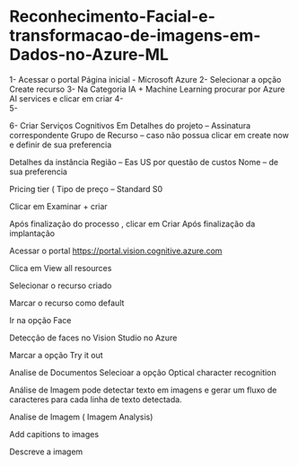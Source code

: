 # Reconhecimento-Facial-e-transformacao-de-imagens-em-Dados-no-Azure-ML
1-	Acessar o portal Página inicial - Microsoft Azure
2-	Selecionar a opção Create recurso 
3-	Na Categoria IA + Machine Learning procurar por Azure AI services e clicar em criar 
4-	 
5-	

6-	Criar Serviços Cognitivos
Em Detalhes do projeto – Assinatura correspondente 
Grupo de Recurso – caso não possua clicar em create  now e definir de sua preferencia
 

 

Detalhes da instância
Região – Eas US por questão de custos
Nome – de sua preferencia
 

Pricing tier ( Tipo de preço – Standard S0

 

Clicar em Examinar + criar

  

Após finalização do processo , clicar em Criar 
Após finalização da implantação 

 

Acessar o portal https://portal.vision.cognitive.azure.com

 

Clica em View all resources 

 
Selecionar o recurso criado 

 
Marcar o recurso como default 

 

Ir na opção Face 

Detecção de faces no Vision Studio no Azure

 
 

 
Marcar a opção Try it out
 

 

 

Analise de Documentos
Selecioar a opção Optical character recognition

 
Análise de Imagem pode detectar texto em imagens e gerar um fluxo de caracteres para cada linha de texto detectada. 

Analise de Imagem ( Imagem Analysis)

 

 

Add capitions to images
 
Descreve a imagem 



